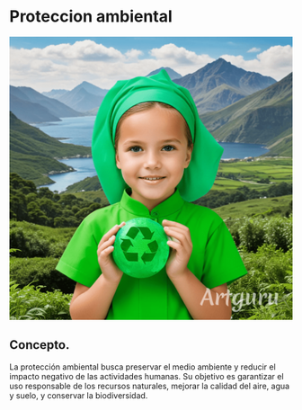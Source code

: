 # Proteccion ambiental
![proteccion](img/image.png)
## Concepto.
La protección ambiental busca preservar el medio ambiente y reducir el impacto negativo de las actividades humanas. Su objetivo es garantizar el uso responsable de los recursos naturales, mejorar la calidad del aire, agua y suelo, y conservar la biodiversidad.
